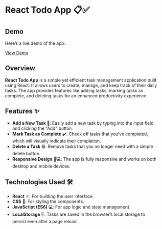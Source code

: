 
# React Todo App 📋✅

## Demo

Here’s a live demo of the app:

[View Demo](https://aayush0966.github.io/todo-react/)


## Overview

**React Todo App** is a simple yet efficient task management application built using React. It allows users to create, manage, and keep track of their daily tasks. The app provides features like adding tasks, marking tasks as complete, and deleting tasks for an enhanced productivity experience.

## Features ✨

- **Add a New Task** 📝: Easily add a new task by typing into the input field and clicking the "Add" button.
- **Mark Task as Complete** ✔️: Check off tasks that you've completed, which will visually indicate their completion.
- **Delete a Task** 🗑️: Remove tasks that you no longer need with a simple delete button.
- **Responsive Design** 📱💻: The app is fully responsive and works on both desktop and mobile devices.

## Technologies Used 🛠️

- **React** ⚛️: For building the user interface.
- **CSS** 🎨: For styling the components.
- **JavaScript (ES6)** 💻: For app logic and state management.
- **LocalStorage** 🗄️: Tasks are saved in the browser’s local storage to persist even after a page reload.

